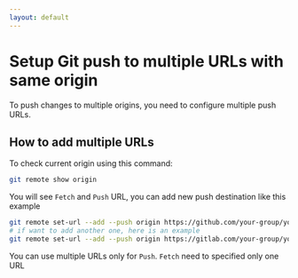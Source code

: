 ```yaml
---
layout: default
---
```

# Setup Git push to multiple URLs with same origin

To push changes to multiple origins, you need to configure multiple push URLs.

## How to add multiple URLs

To check current origin using this command:

```bash
git remote show origin
```

You will see `Fetch` and `Push` URL, you can add new push destination like this example

```bash
git remote set-url --add --push origin https://github.com/your-group/your-repo.git
# if want to add another one, here is an example
git remote set-url --add --push origin https://gitlab.com/your-group/your-repo.git
```

You can use multiple URLs only for `Push`. `Fetch` need to specified only one URL
